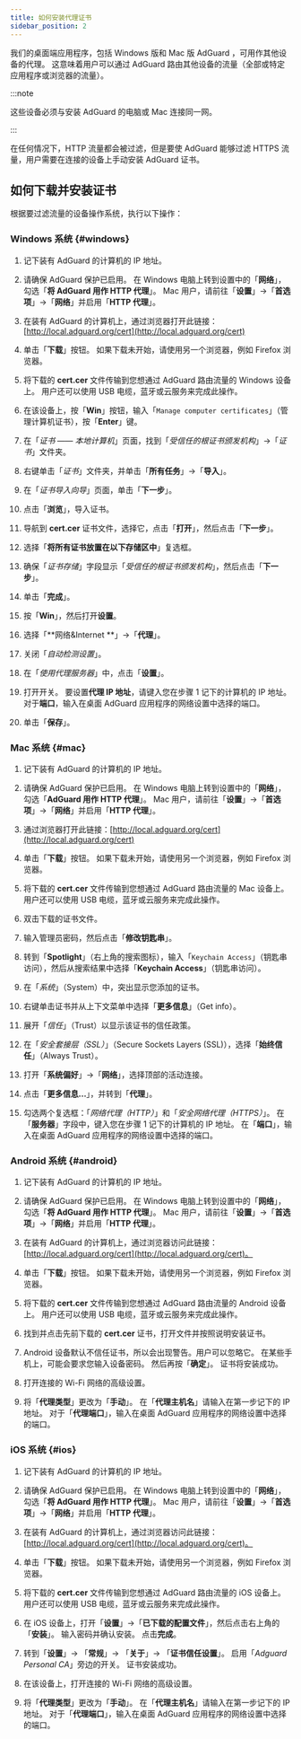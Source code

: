 ```yaml
---
title: 如何安装代理证书
sidebar_position: 2
---
```


我们的桌面端应用程序，包括 Windows 版和 Mac 版 AdGuard ，可用作其他设备的代理。 这意味着用户可以通过 AdGuard 路由其他设备的流量（全部或特定应用程序或浏览器的流量）。

:::note

这些设备必须与安装 AdGuard 的电脑或 Mac 连接同一网。

:::

在任何情况下，HTTP 流量都会被过滤，但是要使 AdGuard 能够过滤 HTTPS 流量，用户需要在连接的设备上手动安装 AdGuard 证书。

## 如何下载并安装证书

根据要过滤流量的设备操作系统，执行以下操作：

### Windows 系统 {#windows}

1. 记下装有 AdGuard 的计算机的 IP 地址。

1. 请确保 AdGuard 保护已启用。 在 Windows 电脑上转到设置中的「**网络**」，勾选「**将 AdGuard 用作 HTTP 代理**」。 Mac 用户，请前往「**设置**」→「**首选项**」→「**网络**」并启用「**HTTP 代理**」。

1. 在装有 AdGuard 的计算机上，通过浏览器打开此链接：[http://local.adguard.org/cert](http://local.adguard.org/cert)

1. 单击「**下载**」按钮。 如果下载未开始，请使用另一个浏览器，例如 Firefox 浏览器。

1. 将下载的 **cert.cer** 文件传输到您想通过 AdGuard 路由流量的 Windows 设备上。 用户还可以使用 USB 电缆，蓝牙或云服务来完成此操作。

1. 在该设备上，按「**Win**」按钮，输入「`Manage computer certificates`」（管理计算机证书），按「**Enter**」键。

1. 在「*证书 —— 本地计算机*」页面，找到「*受信任的根证书颁发机构*」→「*证书*」文件夹。

1. 右键单击「*证书*」文件夹，并单击「**所有任务**」→「**导入**」。

1. 在「*证书导入向导*」页面，单击「**下一步**」。

1. 点击「**浏览**」，导入证书。

1. 导航到 **cert.cer** 证书文件，选择它，点击「**打开**」，然后点击「**下一步**」。

1. 选择「**将所有证书放置在以下存储区中**」复选框。

1. 确保「*证书存储*」字段显示「*受信任的根证书颁发机构*」，然后点击「**下一步**」。

1. 单击「**完成**」。

1. 按「**Win**」，然后打开**设置**。

1. 选择「**网络&Internet **」→「**代理**」。

1. 关闭「*自动检测设置*」。

1. 在「*使用代理服务器*」中，点击「**设置**」。

1. 打开开关。 要设置**代理 IP 地址**，请键入您在步骤 1 记下的计算机的 IP 地址。 对于**端口**，输入在桌面 AdGuard 应用程序的网络设置中选择的端口。

1. 单击「**保存**」。

### Mac 系统 {#mac}

1. 记下装有 AdGuard 的计算机的 IP 地址。

1. 请确保 AdGuard 保护已启用。 在 Windows 电脑上转到设置中的「**网络**」，勾选「**AdGuard 用作 HTTP 代理**」。 Mac 用户，请前往「**设置**」→「**首选项**」→「**网络**」并启用「**HTTP 代理**」。

1. 通过浏览器打开此链接：[http://local.adguard.org/cert](http://local.adguard.org/cert)

1. 单击「**下载**」按钮。 如果下载未开始，请使用另一个浏览器，例如 Firefox 浏览器。

1. 将下载的 **cert.cer** 文件传输到您想通过 AdGuard 路由流量的 Mac 设备上。 用户还可以使用 USB 电缆，蓝牙或云服务来完成此操作。

1. 双击下载的证书文件。

1. 输入管理员密码，然后点击「**修改钥匙串**」。

1. 转到「**Spotlight**」（右上角的搜索图标），输入「`Keychain Access`」（钥匙串访问），然后从搜索结果中选择「**Keychain Access**」（钥匙串访问）。

1. 在「*系统*」（System）中，突出显示您添加的证书。

1. 右键单击证书并从上下文菜单中选择「**更多信息**」（Get info）。

1. 展开「*信任*」（Trust）以显示该证书的信任政策。

1. 在「*安全套接层（SSL）*」（Secure Sockets Layers (SSL)），选择「**始终信任**」（Always Trust）。

1. 打开「**系统偏好**」→「**网络**」，选择顶部的活动连接。

1. 点击「**更多信息...**」，并转到「**代理**」。

1. 勾选两个复选框：「*网络代理（HTTP）*」和「*安全网络代理（HTTPS）*」。 在「**服务器**」字段中，键入您在步骤 1 记下的计算机的 IP 地址。 在「**端口**」，输入在桌面 AdGuard 应用程序的网络设置中选择的端口。

### Android 系统 {#android}

1. 记下装有 AdGuard 的计算机的 IP 地址。

1. 请确保 AdGuard 保护已启用。 在 Windows 电脑上转到设置中的「**网络**」，勾选「**将 AdGuard 用作 HTTP 代理**」。 Mac 用户，请前往「**设置**」→「**首选项**」→「**网络**」并启用「**HTTP 代理**」。

1. 在装有 AdGuard 的计算机上，通过浏览器访问此链接：[http://local.adguard.org/cert](http://local.adguard.org/cert)。

1. 单击「**下载**」按钮。 如果下载未开始，请使用另一个浏览器，例如 Firefox 浏览器。

1. 将下载的 **cert.cer** 文件传输到您想通过 AdGuard 路由流量的 Android 设备上。 用户还可以使用 USB 电缆，蓝牙或云服务来完成此操作。

1. 找到并点击先前下载的 **cert.cer** 证书，打开文件并按照说明安装证书。

1. Android 设备默认不信任证书，所以会出现警告。用户可以忽略它。 在某些手机上，可能会要求您输入设备密码。 然后再按「**确定**」。 证书将安装成功。

1. 打开连接的 Wi-Fi 网络的高级设置。

1. 将「**代理类型**」更改为「**手动**」。 在「**代理主机名**」请输入在第一步记下的 IP 地址。 对于「**代理端口**」，输入在桌面 AdGuard 应用程序的网络设置中选择的端口。

### iOS 系统 {#ios}

1. 记下装有 AdGuard 的计算机的 IP 地址。

1. 请确保 AdGuard 保护已启用。 在 Windows 电脑上转到设置中的「**网络**」，勾选「**将 AdGuard 用作 HTTP 代理**」。 Mac 用户，请前往「**设置**」→「**首选项**」→「**网络**」并启用「**HTTP 代理**」。

1. 在装有 AdGuard 的计算机上，通过浏览器访问此链接：[http://local.adguard.org/cert](http://local.adguard.org/cert)。

1. 单击「**下载**」按钮。 如果下载未开始，请使用另一个浏览器，例如 Firefox 浏览器。

1. 将下载的 **cert.cer** 文件传输到您想通过 AdGuard 路由流量的 iOS 设备上。 用户还可以使用 USB 电缆，蓝牙或云服务来完成此操作。

1. 在 iOS 设备上，打开「**设置**」→「**已下载的配置文件**」，然后点击右上角的「**安装**」。 输入密码并确认安装。 点击**完成**。

1. 转到「**设置**」→ 「**常规**」→ 「**关于**」→ 「**证书信任设置**」。 启用「*Adguard Personal CA*」旁边的开关。 证书安装成功。

1. 在该设备上，打开连接的 Wi-Fi 网络的高级设置。

1. 将「**代理类型**」更改为「**手动**」。 在「**代理主机名**」请输入在第一步记下的 IP 地址。 对于「**代理端口**」，输入在桌面 AdGuard 应用程序的网络设置中选择的端口。
